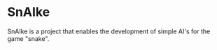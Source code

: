 SnAIke
======

SnAIke is a project that enables the development of simple AI's for the game "snake".